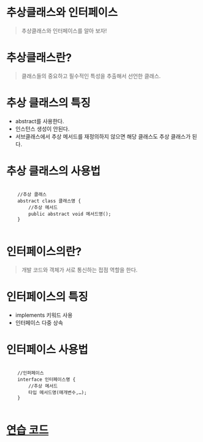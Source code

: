 # 추상클래스와 인터페이스
> 추상클래스와 인터페이스를 알아 보자!

# 추상클래스란?
> 클래스들의 중요하고 필수적인 특성을 추출해서 선언한 클래스.

# 추상 클래스의 특징
+ abstract를 사용한다.
+ 인스턴스 생성이 안된다.
+ 서브클래스에서 추상 메서드를 재정의하지 않으면 해당 클래스도 추상 클래스가 된다.

# 추상 클래스의 사용법
<pre>
<code>
	//추상 클래스
	abstract class 클래스명 {
		//추상 메서드
		public abstract void 메서드명();
	}
</code>
</pre>

# 인터페이스의란?
> 개발 코드와 객체가 서로 통신하는 접점 역할을 한다.

# 인터페이스의 특징
+ implements 키워드 사용
+ 인터페이스 다중 상속

# 인터페이스 사용법
<pre>
<code>
	//인퍼페이스
	interface 인터페이스명 {
		//추상 메서드
		타입 메서드명(매개변수,…);
	}
</code>
</pre>

# [연습 코드](https://github.com/gongcha34/TIL/tree/master/11.%20Abstract%2C%20Interface/src)
